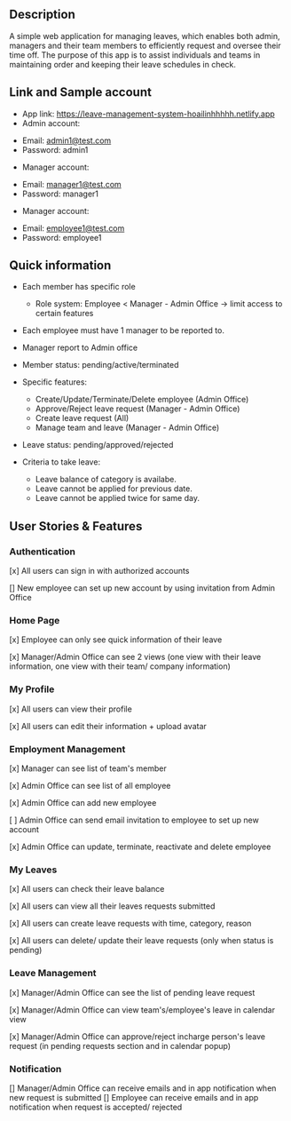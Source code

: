 ## Description

A simple web application for managing leaves, which enables both admin, managers and their team members to efficiently request and oversee their time off. The purpose of this app is to assist individuals and teams in maintaining order and keeping their leave schedules in check.

## Link and Sample account

- App link: https://leave-management-system-hoailinhhhhh.netlify.app
- Admin account:

* Email: admin1@test.com
* Password: admin1

- Manager account:

* Email: manager1@test.com
* Password: manager1

- Manager account:

* Email: employee1@test.com
* Password: employee1

## Quick information

- Each member has specific role
  - Role system: Employee < Manager - Admin Office
    -> limit access to certain features
- Each employee must have 1 manager to be reported to.
- Manager report to Admin office
- Member status: pending/active/terminated

- Specific features:

  - Create/Update/Terminate/Delete employee (Admin Office)
  - Approve/Reject leave request (Manager - Admin Office)
  - Create leave request (All)
  - Manage team and leave (Manager - Admin Office)

- Leave status: pending/approved/rejected

- Criteria to take leave:

  - Leave balance of category is availabe.
  - Leave cannot be applied for previous date.
  - Leave cannot be applied twice for same day.

## User Stories & Features

### Authentication

[x] All users can sign in with authorized accounts

[] New employee can set up new account by using invitation from Admin Office

### Home Page

[x] Employee can only see quick information of their leave

[x] Manager/Admin Office can see 2 views (one view with their leave information, one view with their team/ company information)

### My Profile

[x] All users can view their profile

[x] All users can edit their information + upload avatar

### Employment Management

[x] Manager can see list of team's member

[x] Admin Office can see list of all employee

[x] Admin Office can add new employee

[ ] Admin Office can send email invitation to employee to set up new account

[x] Admin Office can update, terminate, reactivate and delete employee

### My Leaves

[x] All users can check their leave balance

[x] All users can view all their leaves requests submitted

[x] All users can create leave requests with time, category, reason

[x] All users can delete/ update their leave requests (only when status is pending)

### Leave Management

[x] Manager/Admin Office can see the list of pending leave request

[x] Manager/Admin Office can view team's/employee's leave in calendar view

[x] Manager/Admin Office can approve/reject incharge person's leave request (in pending requests section and in calendar popup)

### Notification

[] Manager/Admin Office can receive emails and in app notification when new request is submitted
[] Employee can receive emails and in app notification when request is accepted/ rejected
